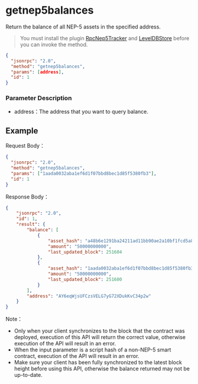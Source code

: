 ﻿# getnep5balances 

Return the balance of all NEP-5 assets in the specified address.

> You must install the plugin [RpcNep5Tracker](https://github.com/neo-project/neo-plugins/releases) and [LevelDBStore](https://github.com/neo-project/neo-modules/releases) before you can invoke the method.

```json
{
  "jsonrpc": "2.0",
  "method": "getnep5balances",
  "params": [address],
  "id": 1
}
```

### Parameter Description

* address：The address that you want to query balance.

## Example

Request Body：

```json
{
  "jsonrpc": "2.0",
  "method": "getnep5balances",
  "params": ["1aada0032aba1ef6d1f07bbd8bec1d85f5380fb3"],
  "id": 1
}
```

Response Body：

```json
{
    "jsonrpc": "2.0",
    "id": 1,
    "result": {
        "balance": [
            {
                "asset_hash": "a48b6e1291ba24211ad11bb90ae2a10bf1fcd5a8",
                "amount": "50000000000",
                "last_updated_block": 251604
            },
            {
                "asset_hash": "1aada0032aba1ef6d1f07bbd8bec1d85f5380fb3",
                "amount": "50000000000",
                "last_updated_block": 251600
            }
        ],
        "address": "AY6eqWjsUFCzsVELG7yG72XDukKvC34p2w"
    }
}
```

Note：
* Only when your client synchronizes to the block that the contract was deployed, execution of this API will return the correct value, otherwise execution of the API will result in an error.
* When the input parameter is a script hash of a non-NEP-5 smart contract, execution of the API will result in an error.
* Make sure your client has been fully synchronized to the latest block height before using this API, otherwise the balance returned may not be up-to-date.

